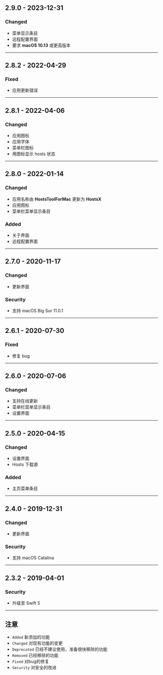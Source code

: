 ## 2.9.0 - 2023-12-31

### Changed
- 菜单显示条目
- 远程配置界面
- 要求 **macOS 10.13** 或更高版本
  
---

## 2.8.2 - 2022-04-29

### Fixed
- 应用更新错误

---

## 2.8.1 - 2022-04-06

### Changed
- 应用图标
- 应用字体
- 菜单栏图标
- 用图标显示 hosts 状态

---

## 2.8.0 - 2022-01-14

### Changed
- 应用名称由 **HostsToolForMac** 更新为 **HostsX**
- 应用图标
- 菜单栏菜单显示条目

### Added
- 关于界面
- 远程配置界面

---
## 2.7.0 - 2020-11-17

### Changed
- 更新界面

### Security
- 支持 macOS Big Sur 11.0.1

---

## 2.6.1 - 2020-07-30

### Fixed
- 修复 bug

---

## 2.6.0 - 2020-07-06

### Changed
- 支持在线更新
- 菜单栏菜单显示条目
- 设置界面

---

## 2.5.0 - 2020-04-15

### Changed
- 设置界面
- Hosts 下载源

### Added
- 主页菜单条目

---

## 2.4.0 - 2019-12-31

### Changed
- 更新界面

### Security
- 支持 macOS Catalina

---

## 2.3.2 - 2019-04-01

### Security
- 升级至 Swift 5

---

## 注意

- `Added` 新添加的功能
- `Changed` 对现有功能的变更
- `Deprecated` 已经不建议使用，准备很快移除的功能
- `Removed` 已经移除的功能
- `Fixed` 对bug的修复
- `Security` 对安全的改进 